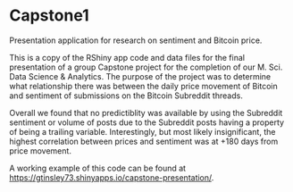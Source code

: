 # Capstone1
Presentation application for research on sentiment and Bitcoin price.

This is a copy of the RShiny app code and data files for the final presentation of a group Capstone project for the completion of our M. Sci. Data Science & Analytics.
The purpose of the project was to determine what relationship there was between the daily price movement of Bitcoin and sentiment of submissions on the Bitcoin 
Subreddit threads.

Overall we found that no predictiblity was available by using the Subreddit sentiment or volume of posts due to the Subreddit posts having a property of being a 
trailing variable.  Interestingly, but most likely insignificant, the highest correlation between prices and sentiment was at +180 days from price movement.

A working example of this code can be found at  https://gtinsley73.shinyapps.io/capstone-presentation/.
